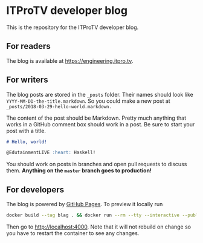 # ITProTV developer blog

This is the repository for the ITProTV developer blog.

## For readers

The blog is available at <https://engineering.itpro.tv>.

## For writers

The blog posts are stored in the `_posts` folder. Their names should look like
`YYYY-MM-DD-the-title.markdown`. So you could make a new post at
`_posts/2018-03-29-hello-world.markdown.`

The content of the post should be Markdown. Pretty much anything that works in
a GitHub comment box should work in a post. Be sure to start your post with a
title.

``` markdown
# Hello, world!

@EdutainmentLIVE :heart: Haskell!
```

You should work on posts in branches and open pull requests to discuss them.
**Anything on the `master` branch goes to production!**

## For developers

The blog is powered by [GitHub Pages](https://pages.github.com). To preview it
locally run

```sh
docker build --tag blag . && docker run --rm --tty --interactive --publish 4000:4000 blag
```

Then go to <http://localhost:4000>. Note that it will not rebuild on change so you have
to restart the container to see any changes.
